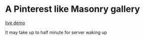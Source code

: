
# A Pinterest like Masonry gallery

[live demo](http://gallery.xiaoxihome.com)

It may take up to half minute for server waking up
